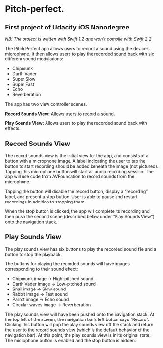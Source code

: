 # Pitch-perfect.
## First project of Udacity iOS Nanodegree

*NB! The project is written with Swift 1.2 and won't compile with Swift 2.2*

The Pitch Perfect app allows users to record a sound using the device’s microphone. It then allows users
to play the recorded sound back with six different sound modulations:
- Chipmunk
- Darth Vader
- Super Slow
- Super Fast
- Echo
- Reverberation

The app has two view controller scenes.

**Record Sounds View:** Allows users to record a sound.

**Play Sounds View:** Allows users to play the recorded sound back with effects.

## Record Sounds View

The record sounds view is the initial view for the app, and consists of a button with a microphone image.
A label indicating the user to tap the button to start recording should be added beneath the image (not pictured).
Tapping this microphone button will start an audio recording session.
The app will use code from AVFoundation to record sounds from the microphone.

Tapping the button will disable the record button, display a “recording” label, and present a stop button.
User is able to pause and restart recordings in addition to stopping them.

When the stop button is clicked, the app will complete its recording and then push the second scene
(described below under “Play Sounds View”) onto the navigation stack.

## Play Sounds View

The play sounds view has six buttons to play the recorded sound file and a button to stop the playback.

The buttons for playing the recorded sounds will have images corresponding to their sound effect:
- Chipmunk image → High-pitched sound
- Darth Vader image →  Low-pitched sound
- Snail image → Slow sound
- Rabbit image → Fast sound
- Parrot image → Echo sound
- Circular waves image → Reverberation

The play sounds view will have been pushed onto the navigation stack. At the top left of the screen,
the navigation bar’s left button says “Record”.
Clicking this button will pop the play sounds view off the stack and return the user to the record sounds view
(which is the default behavior of the navigation bar).
At this point, the play sounds view is in its original state. The microphone button is enabled and the stop button
is hidden.

